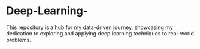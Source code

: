 # Deep-Learning-
This repository is a hub for my data-driven journey, showcasing my dedication to exploring and applying deep learning techniques to real-world problems.
